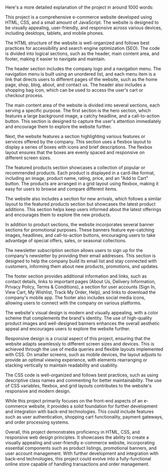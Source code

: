 Here's a more detailed explanation of the project in around 1000 words:

This project is a comprehensive e-commerce website developed using HTML, CSS, and a small amount of JavaScript. The website is designed to be visually appealing, user-friendly, and responsive across various devices, including desktops, tablets, and mobile phones.

The HTML structure of the website is well-organized and follows best practices for accessibility and search engine optimization (SEO). The code is divided into logical sections, such as the header, main content area, and footer, making it easier to navigate and maintain.

The header section includes the company logo and a navigation menu. The navigation menu is built using an unordered list, and each menu item is a link that directs users to different pages of the website, such as the home page, shop, blog, about, and contact us. The header also includes a shopping bag icon, which can be used to access the user's cart or checkout process.

The main content area of the website is divided into several sections, each serving a specific purpose. The first section is the hero section, which features a large background image, a catchy headline, and a call-to-action button. This section is designed to capture the user's attention immediately and encourage them to explore the website further.

Next, the website features a section highlighting various features or services offered by the company. This section uses a flexbox layout to display a series of boxes with icons and brief descriptions. The flexbox layout ensures that the boxes are evenly spaced and responsive on different screen sizes.

The featured products section showcases a collection of popular or recommended products. Each product is displayed in a card-like format, including an image, product name, rating, price, and an "Add to Cart" button. The products are arranged in a grid layout using flexbox, making it easy for users to browse and compare different items.

The website also includes a section for new arrivals, which follows a similar layout to the featured products section but showcases the latest product additions. This section helps keep users informed about the latest offerings and encourages them to explore the new products.

In addition to product sections, the website incorporates several banner sections for promotional purposes. These banners feature eye-catching images, headlines, and call-to-action buttons, encouraging users to take advantage of special offers, sales, or seasonal collections.

The newsletter subscription section allows users to sign up for the company's newsletter by providing their email addresses. This section is designed to help the company build its email list and stay connected with customers, informing them about new products, promotions, and updates.

The footer section provides additional information and links, such as contact details, links to important pages (About Us, Delivery Information, Privacy Policy, Terms & Conditions), a section for user accounts (Sign In, View Cart, My Wishlist, Track My Order, Help), and links to download the company's mobile app. The footer also includes social media icons, allowing users to connect with the company on various platforms.

The website's visual design is modern and visually appealing, with a color scheme that complements the brand's identity. The use of high-quality product images and well-designed banners enhances the overall aesthetic appeal and encourages users to explore the website further.

Responsive design is a crucial aspect of this project, ensuring that the website adapts seamlessly to different screen sizes and devices. This is achieved through the use of media queries and flexible layouts implemented with CSS. On smaller screens, such as mobile devices, the layout adjusts to provide an optimal viewing experience, with elements rearranging or stacking vertically to maintain readability and usability.

The CSS code is well-organized and follows best practices, such as using descriptive class names and commenting for better maintainability. The use of CSS variables, flexbox, and grid layouts contributes to the website's responsive and modern design.

While this project primarily focuses on the front-end aspects of an e-commerce website, it provides a solid foundation for further development and integration with back-end technologies. This could include features such as user authentication, shopping cart functionality, payment gateways, and order processing systems.

Overall, this project demonstrates proficiency in HTML, CSS, and responsive web design principles. It showcases the ability to create a visually appealing and user-friendly e-commerce website, incorporating essential components such as product listings, promotional banners, and user account management. With further development and integration with back-end technologies, this project could evolve into a fully-functional online store capable of handling transactions and order management.
